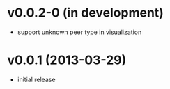 # v0.0.2-0 (in development)
- support unknown peer type in visualization

# v0.0.1 (2013-03-29)
- initial release
